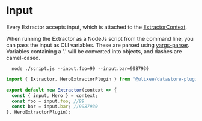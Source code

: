 # Input

Every Extractor accepts input, which is attached to the [ExtractorContext](./extractor-context.md).

When running the Extractor as a NodeJs script from the command line, you can pass the input as CLI variables. These are parsed using [yargs-parser](https://github.com/yargs/yargs-parser). Variables containing a '.' will be converted into objects, and dashes are camel-cased.

```shell
  node ./script.js --input.foo=99 --input.bar=9987930
```

```js
import { Extractor, HeroExtractorPlugin } from '@ulixee/datastore-plugins-hero';

export default new Extractor(context => {
  const { input, Hero } = context;
  const foo = input.foo; //99
  const bar = input.bar; //9987930
}, HeroExtractorPlugin);
```
